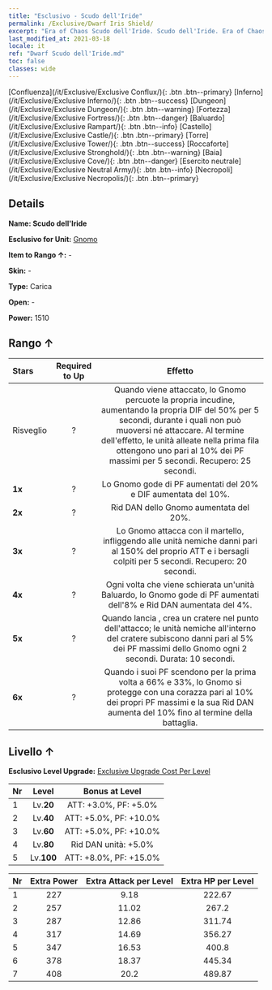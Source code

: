 ```yaml
---
title: "Esclusivo - Scudo dell'Iride"
permalink: /Exclusive/Dwarf Iris Shield/
excerpt: "Era of Chaos Scudo dell'Iride. Scudo dell'Iride. Era of Chaos Esclusivo Scudo dell'Iride. Gnomo Esclusivo."
last_modified_at: 2021-03-18
locale: it
ref: "Dwarf Scudo dell'Iride.md"
toc: false
classes: wide
---
```

 [Confluenza](/it/Exclusive/Exclusive Conflux/){: .btn .btn--primary} [Inferno](/it/Exclusive/Exclusive Inferno/){: .btn .btn--success} [Dungeon](/it/Exclusive/Exclusive Dungeon/){: .btn .btn--warning} [Fortezza](/it/Exclusive/Exclusive Fortress/){: .btn .btn--danger} [Baluardo](/it/Exclusive/Exclusive Rampart/){: .btn .btn--info} [Castello](/it/Exclusive/Exclusive Castle/){: .btn .btn--primary} [Torre](/it/Exclusive/Exclusive Tower/){: .btn .btn--success} [Roccaforte](/it/Exclusive/Exclusive Stronghold/){: .btn .btn--warning} [Baia](/it/Exclusive/Exclusive Cove/){: .btn .btn--danger} [Esercito neutrale](/it/Exclusive/Exclusive Neutral Army/){: .btn .btn--info} [Necropoli](/it/Exclusive/Exclusive Necropolis/){: .btn .btn--primary} 

## Details
 **Name: Scudo dell'Iride** 

 **Esclusivo for Unit:** [Gnomo](/it/units/Dwarf/) 

 **Item to Rango ↑:** -

 **Skin:** -

 **Type:** Carica

 **Open:** -

 **Power:** 1510

## Rango ↑

  |     Stars    |  Required to Up | Effetto |
  |:-------------|:---------------:|:---------------:|
  |  Risveglio  | ? | Quando viene attaccato, lo Gnomo percuote la propria incudine, aumentando la propria DIF del 50% per 5 secondi, durante i quali non può muoversi né attaccare. Al termine dell'effetto, le unità alleate nella prima fila ottengono uno <scudo> pari al 10% dei PF massimi per 5 secondi. Recupero: 25 secondi. |
  | **1x** <i class="fas fa-star"/> | ? | Lo Gnomo gode di PF aumentati del 20% e DIF aumentata del 10%. |
  | **2x** <i class="fas fa-star"/> | ? | Rid DAN dello Gnomo aumentata del 20%. |
  | **3x** <i class="fas fa-star"/> | ? | <Martellata> Lo Gnomo attacca con il martello, infliggendo alle unità nemiche danni pari al 150% del proprio ATT e <rallentando> i bersagli colpiti per 5 secondi. Recupero: 20 secondi. |
  | **4x** <i class="fas fa-star"/> | ? | Ogni volta che viene schierata un'unità Baluardo, lo Gnomo gode di PF aumentati dell'8% e Rid DAN aumentata del 4%. |
  | **5x** <i class="fas fa-star"/> | ? | Quando lancia <Martellata>, crea un cratere nel punto dell'attacco; le unità nemiche all'interno del cratere subiscono danni pari al 5% dei PF massimi dello Gnomo ogni 2 secondi. Durata: 10 secondi. |
  | **6x** <i class="fas fa-star"/> | ? | <Armatura a piastre> Quando i suoi PF scendono per la prima volta a 66% e 33%, lo Gnomo si protegge con una corazza pari al 10% dei propri PF massimi e la sua Rid DAN aumenta del 10% fino al termine della battaglia. |


## Livello ↑
 **Esclusivo Level Upgrade:** [Exclusive Upgrade Cost Per Level](/Exclusive/ExclusiveUpgradeCostPerLevel/)

  |  Nr  |   Level  | Bonus at Level |
  |:-----|:--------:|:--------------:|
  | 1 | Lv.**20** | ATT: +3.0%, PF: +5.0% |
  | 2 | Lv.**40** | ATT: +5.0%, PF: +10.0% |
  | 3 | Lv.**60** | ATT: +5.0%, PF: +10.0% |
  | 4 | Lv.**80** | Rid DAN unità: +5.0% |
  | 5 | Lv.**100** | ATT: +8.0%, PF: +15.0% |


  |  Nr  |  Extra Power | Extra Attack per Level | Extra HP per Level |
  |:-----|:--------:|:--------:|:--------:|
  | 1 | 227 | 9.18 | 222.67 |
  | 2 | 257 | 11.02 | 267.2 |
  | 3 | 287 | 12.86 | 311.74 |
  | 4 | 317 | 14.69 | 356.27 |
  | 5 | 347 | 16.53 | 400.8 |
  | 6 | 378 | 18.37 | 445.34 |
  | 7 | 408 | 20.2 | 489.87 |


